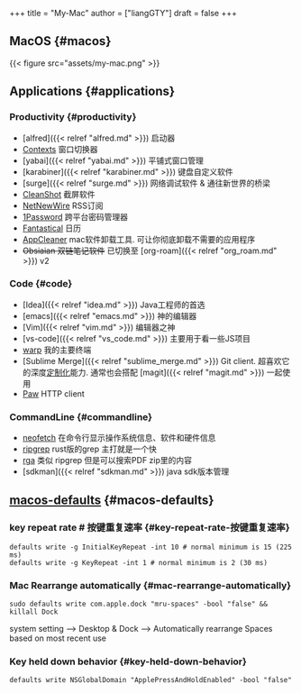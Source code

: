 +++
title = "My-Mac"
author = ["liangGTY"]
draft = false
+++

## MacOS {#macos}

{{< figure src="assets/my-mac.png" >}}


## Applications {#applications}


### Productivity {#productivity}

-   [alfred]({{< relref "alfred.md" >}}) 启动器
-   [Contexts](https://contexts.co) 窗口切换器
-   [yabai]({{< relref "yabai.md" >}}) 平铺式窗口管理
-   [karabiner]({{< relref "karabiner.md" >}}) 键盘自定义软件
-   [surge]({{< relref "surge.md" >}}) 网络调试软件 &amp; 通往新世界的桥梁
-   [CleanShot](https://cleanshot.com) 截屏软件
-   [NetNewWire](https://netnewswire.com/) RSS订阅
-   [1Password](https://1password.com/) 跨平台密码管理器
-   [Fantastical](https://flexibits.com/fantastical) 日历
-   [AppCleaner](https://freemacsoft.net/appcleaner/) mac软件卸载工具. 可让你彻底卸载不需要的应用程序
-   ~~Obsiaian 双链笔记软件~~ 已切换至 [org-roam]({{< relref "org_roam.md" >}}) v2


### Code {#code}

-   [Idea]({{< relref "idea.md" >}}) Java工程师的首选
-   [emacs]({{< relref "emacs.md" >}}) 神的编辑器
-   [Vim]({{< relref "vim.md" >}}) 编辑器之神
-   [vs-code]({{< relref "vs_code.md" >}}) 主要用于看一些JS项目
-   [warp](https://www.warp.dev/) 我的主要终端
-   [Sublime Merge]({{< relref "sublime_merge.md" >}}) Git client. 超喜欢它的深度[定制化](https://www.sublimemerge.com/docs/)能力. 通常也会搭配 [magit]({{< relref "magit.md" >}}) 一起使用
-   [Paw](https://paw.cloud) HTTP client


### CommandLine {#commandline}

-   [neofetch](https://github.com/dylanaraps/neofetch) 在命令行显示操作系统信息、软件和硬件信息
-   [ripgrep](https://github.com/BurntSushi/ripgrep) rust版的grep 主打就是一个快
-   [rga](https://github.com/phiresky/ripgrep-all) 类似 ripgrep 但是可以搜索PDF zip里的内容
-   [sdkman]({{< relref "sdkman.md" >}}) java sdk版本管理


## [macos-defaults](https://macos-defaults.com/) {#macos-defaults}


### key repeat rate # 按键重复速率 {#key-repeat-rate-按键重复速率}

```shell
defaults write -g InitialKeyRepeat -int 10 # normal minimum is 15 (225 ms)
defaults write -g KeyRepeat -int 1 # normal minimum is 2 (30 ms)
```


### Mac Rearrange automatically {#mac-rearrange-automatically}

```shell
sudo defaults write com.apple.dock "mru-spaces" -bool "false" && killall Dock
```

system setting --&gt; Desktop &amp; Dock --&gt; Automatically rearrange Spaces based on most recent use


### Key held down behavior {#key-held-down-behavior}

```shell
defaults write NSGlobalDomain "ApplePressAndHoldEnabled" -bool "false"
```
